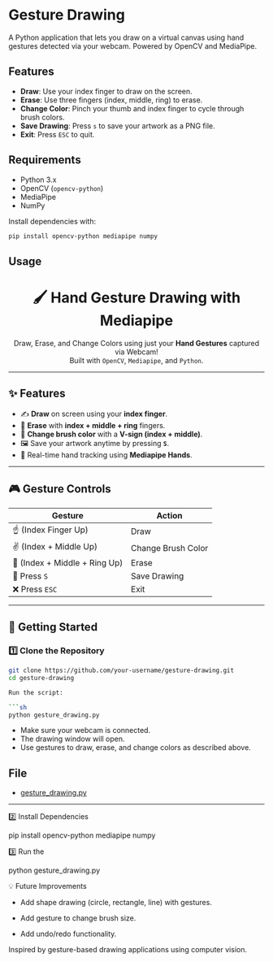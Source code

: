 # Gesture Drawing

A Python application that lets you draw on a virtual canvas using hand gestures detected via your webcam. Powered by OpenCV and MediaPipe.

## Features

- **Draw**: Use your index finger to draw on the screen.
- **Erase**: Use three fingers (index, middle, ring) to erase.
- **Change Color**: Pinch your thumb and index finger to cycle through brush colors.
- **Save Drawing**: Press `s` to save your artwork as a PNG file.
- **Exit**: Press `ESC` to quit.

## Requirements

- Python 3.x
- OpenCV (`opencv-python`)
- MediaPipe
- NumPy

Install dependencies with:

```sh
pip install opencv-python mediapipe numpy
```

## Usage
<!-- Header -->
<h1 align="center">🖌️ Hand Gesture Drawing with Mediapipe</h1>
<p align="center">
  Draw, Erase, and Change Colors using just your <b>Hand Gestures</b> captured via Webcam! <br>
  Built with <code>OpenCV</code>, <code>Mediapipe</code>, and <code>Python</code>.
</p>

---

## ✨ Features
- ✍️ **Draw** on screen using your **index finger**.
- 🧽 **Erase** with **index + middle + ring** fingers.
- 🎨 **Change brush color** with a **V-sign (index + middle)**.
- 🖼️ Save your artwork anytime by pressing **`S`**.
- 🎥 Real-time hand tracking using **Mediapipe Hands**.

---

## 🎮 Gesture Controls

| Gesture | Action |
|---------|--------|
| ☝️ (Index Finger Up) | Draw |
| ✌️ (Index + Middle Up) | Change Brush Color |
| 🤟 (Index + Middle + Ring Up) | Erase |
| 💾 Press `S` | Save Drawing |
| ❌ Press `ESC` | Exit |

---
## 🚀 Getting Started

### 1️⃣ Clone the Repository
```bash
git clone https://github.com/your-username/gesture-drawing.git
cd gesture-drawing

Run the script:

```sh
python gesture_drawing.py
```

- Make sure your webcam is connected.
- The drawing window will open.
- Use gestures to draw, erase, and change colors as described above.
## File

- [gesture_drawing.py](gesture_drawing.py)

---
2️⃣ Install Dependencies

pip install opencv-python mediapipe numpy

3️⃣ Run the 

python gesture_drawing.py

💡 Future Improvements

* Add shape drawing (circle, rectangle, line) with gestures.

* Add gesture to change brush size.

* Add undo/redo functionality.

Inspired by gesture-based drawing applications using computer vision.
